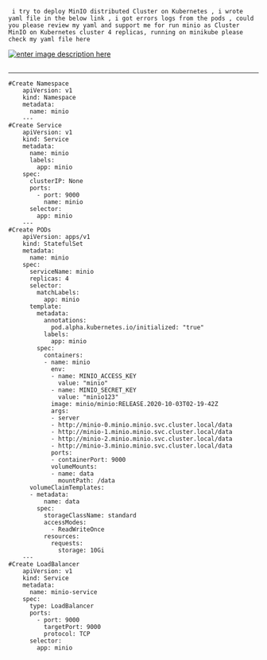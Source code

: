      i try to deploy MinIO distributed Cluster on Kubernetes , i wrote yaml file in the below link , i got errors logs from the pods , could you please review my yaml and support me for run minio as Cluster MinIO on Kubernetes cluster 4 replicas, running on minikube please check my yaml file here

[![enter image description here][1]][1]


  [1]: https://i.stack.imgur.com/sVc5W.jpg
##
--------------------
    #Create Namespace
        apiVersion: v1    
        kind: Namespace   
        metadata:
          name: minio
        ---
    #Create Service
        apiVersion: v1    
        kind: Service
        metadata:
          name: minio
          labels:
            app: minio
        spec:
          clusterIP: None
          ports:
            - port: 9000
              name: minio
          selector:
            app: minio
        ---
    #Create PODs
        apiVersion: apps/v1
        kind: StatefulSet
        metadata:
          name: minio
        spec:
          serviceName: minio
          replicas: 4
          selector:
            matchLabels:
              app: minio 
          template:
            metadata:
              annotations:
                pod.alpha.kubernetes.io/initialized: "true"
              labels:
                app: minio
            spec:
              containers:
              - name: minio
                env:
                - name: MINIO_ACCESS_KEY
                  value: "minio"
                - name: MINIO_SECRET_KEY
                  value: "minio123"
                image: minio/minio:RELEASE.2020-10-03T02-19-42Z
                args:
                - server
                - http://minio-0.minio.minio.svc.cluster.local/data
                - http://minio-1.minio.minio.svc.cluster.local/data
                - http://minio-2.minio.minio.svc.cluster.local/data
                - http://minio-3.minio.minio.svc.cluster.local/data
                ports:
                - containerPort: 9000
                volumeMounts:
                - name: data
                  mountPath: /data
          volumeClaimTemplates:
          - metadata:
              name: data
            spec:
              storageClassName: standard
              accessModes:
                - ReadWriteOnce
              resources:
                requests:
                  storage: 10Gi
        ---
    #Create LoadBalancer
        apiVersion: v1
        kind: Service
        metadata:
          name: minio-service
        spec:
          type: LoadBalancer
          ports:
            - port: 9000
              targetPort: 9000    
              protocol: TCP    
          selector:
            app: minio    
